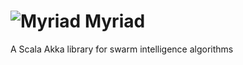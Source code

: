 ![Myriad](https://cloud.githubusercontent.com/assets/4529818/9751177/7e676a1c-566f-11e5-8692-9935e08d6bb5.jpg)
Myriad
======

A Scala Akka library for swarm intelligence algorithms

